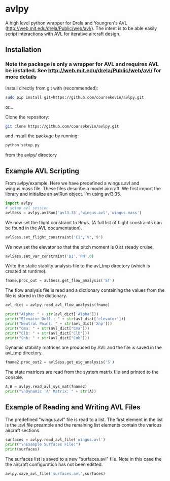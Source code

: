 # avlpy
A high level python wrapper for Drela and Youngren's AVL (http://web.mit.edu/drela/Public/web/avl/). The intent is to be able easily script interactions with AVL for iterative aircraft design.

## Installation
### Note the package is only a wrapper for AVL and requires AVL be installed. See http://web.mit.edu/drela/Public/web/avl/ for more details

Install directly from git with (recommended):

```bash
sudo pip install git+https://github.com/coursekevin/avlpy.git
```

or...

Clone the repository:

``` bash
git clone https://github.com/coursekevin/avlpy.git
```
and install the package by running:

```bash
python setup.py
```
from the avlpy/ directory

## Example AVL Scripting

From avlpy/example. Here we have predefined a wingus.avl and wingus.mass file. These files describe a model aircraft. We first import the library and initialize an avlRun object. I'm using avl3.35.
```python
import avlpy
# setup avl session
avlSess = avlpy.avlRun('avl3.35','wingus.avl','wingus.mass')
```

We now set the flight constraint to 9m/s. (A full list of flight constraints can be found in the AVL documentation).
```python
avlSess.set_flight_constraint('C1','V','9')
```

We now set the elevator so that the pitch moment is 0 at steady cruise.
```python
avlSess.set_var_constraint('D1','PM',0)
```

Write the static stablity analysis file to the avl_tmp directory (which is created at runtime).
```python
fname,proc_out = avlSess.get_flow_analysis('ST')
```
The flow analysis file is read and a dictionary containing the values from the file is stored in the dictionary.
```python
avl_dict = avlpy.read_avl_flow_analysis(fname)

print("Alpha: " + str(avl_dict['Alpha']))
print("Elevator Defl.: " + str(avl_dict['elevator']))
print("Neutral Point: " + str(avl_dict['Xnp']))
print("Cma: " + str(avl_dict["Cma"]))
print("Clb: " + str(avl_dict["Clb"]))
print("Cnb: " + str(avl_dict["Cnb"]))
```
Dynamic stability matrices are produced by AVL and the file is saved in the avl_tmp directory.
```python
fname2,proc_out2 = avlSess.get_eig_analysis('S')
```
The state matrices are read from the system matrix file and printed to the console.
```python
A,B = avlpy.read_avl_sys_mat(fname2)
print("\nDynamic 'A' Matrix: " + str(A))
```
## Example of Reading and Writing AVL Files

The predefined "wingus.avl" file is read to a list. The first element in the list is the .avl file preamble and the remaining list elements contain the various aircraft sections.

```python
surfaces = avlpy.read_avl_file('wingus.avl')
print("\nExample Surfaces File:")
print(surfaces)
```

The surfaces list is saved to a new "surfaces.avl" file. Note in this case the the aircraft configuration has not been editted.
```python
avlpy.save_avl_file('surfaces.avl',surfaces)
```

